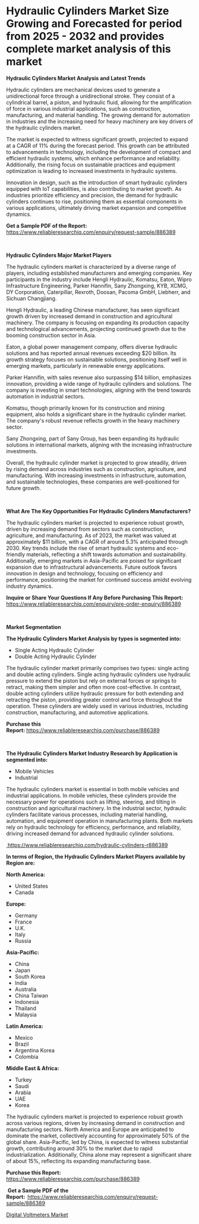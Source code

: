 <p><h1>Hydraulic Cylinders Market Size Growing and Forecasted for period from 2025 - 2032 and provides complete market analysis of this market</h1></p><p><strong>Hydraulic Cylinders Market Analysis and Latest Trends</strong></p>
<p><p>Hydraulic cylinders are mechanical devices used to generate a unidirectional force through a unidirectional stroke. They consist of a cylindrical barrel, a piston, and hydraulic fluid, allowing for the amplification of force in various industrial applications, such as construction, manufacturing, and material handling. The growing demand for automation in industries and the increasing need for heavy machinery are key drivers of the hydraulic cylinders market.</p><p>The market is expected to witness significant growth, projected to expand at a CAGR of 11% during the forecast period. This growth can be attributed to advancements in technology, including the development of compact and efficient hydraulic systems, which enhance performance and reliability. Additionally, the rising focus on sustainable practices and equipment optimization is leading to increased investments in hydraulic systems. </p><p>Innovation in design, such as the introduction of smart hydraulic cylinders equipped with IoT capabilities, is also contributing to market growth. As industries prioritize efficiency and precision, the demand for hydraulic cylinders continues to rise, positioning them as essential components in various applications, ultimately driving market expansion and competitive dynamics.</p></p>
<p><strong>Get a Sample PDF of the Report:&nbsp;</strong> <a href="https://www.reliableresearchiq.com/enquiry/request-sample/886389?utm_campaign=2336&utm_medium=2&utm_source=Github&utm_content=ia&utm_term=10042025&utm_id=hydraulic-cylinders">https://www.reliableresearchiq.com/enquiry/request-sample/886389</a></p>
<p>&nbsp;</p>
<p><strong>Hydraulic Cylinders Major Market Players</strong></p>
<p><p>The hydraulic cylinders market is characterized by a diverse range of players, including established manufacturers and emerging companies. Key participants in the industry include Hengli Hydraulic, Komatsu, Eaton, Wipro Infrastructure Engineering, Parker Hannifin, Sany Zhongxing, KYB, XCMG, DY Corporation, Caterpillar, Rexroth, Doosan, Pacoma GmbH, Liebherr, and Sichuan Changjiang. </p><p>Hengli Hydraulic, a leading Chinese manufacturer, has seen significant growth driven by increased demand in construction and agricultural machinery. The company is focusing on expanding its production capacity and technological advancements, projecting continued growth due to the booming construction sector in Asia.</p><p>Eaton, a global power management company, offers diverse hydraulic solutions and has reported annual revenues exceeding $20 billion. Its growth strategy focuses on sustainable solutions, positioning itself well in emerging markets, particularly in renewable energy applications.</p><p>Parker Hannifin, with sales revenue also surpassing $14 billion, emphasizes innovation, providing a wide range of hydraulic cylinders and solutions. The company is investing in smart technologies, aligning with the trend towards automation in industrial sectors.</p><p>Komatsu, though primarily known for its construction and mining equipment, also holds a significant share in the hydraulic cylinder market. The company's robust revenue reflects growth in the heavy machinery sector.</p><p>Sany Zhongxing, part of Sany Group, has been expanding its hydraulic solutions in international markets, aligning with the increasing infrastructure investments. </p><p>Overall, the hydraulic cylinder market is projected to grow steadily, driven by rising demand across industries such as construction, agriculture, and manufacturing. With increasing investments in infrastructure, automation, and sustainable technologies, these companies are well-positioned for future growth.</p></p>
<p>&nbsp;</p>
<p><strong>What Are The Key Opportunities For Hydraulic Cylinders Manufacturers?</strong></p>
<p><p>The hydraulic cylinders market is projected to experience robust growth, driven by increasing demand from sectors such as construction, agriculture, and manufacturing. As of 2023, the market was valued at approximately $11 billion, with a CAGR of around 5.3% anticipated through 2030. Key trends include the rise of smart hydraulic systems and eco-friendly materials, reflecting a shift towards automation and sustainability. Additionally, emerging markets in Asia-Pacific are poised for significant expansion due to infrastructural advancements. Future outlook favors innovation in design and technology, focusing on efficiency and performance, positioning the market for continued success amidst evolving industry dynamics.</p></p>
<p><strong>Inquire or Share Your Questions If Any Before Purchasing This Report:</strong> <a href="https://www.reliableresearchiq.com/enquiry/pre-order-enquiry/886389?utm_campaign=2336&utm_medium=2&utm_source=Github&utm_content=ia&utm_term=10042025&utm_id=hydraulic-cylinders">https://www.reliableresearchiq.com/enquiry/pre-order-enquiry/886389</a></p>
<p>&nbsp;</p>
<p><strong>Market Segmentation</strong></p>
<p><strong>The Hydraulic Cylinders Market Analysis by types is segmented into:</strong></p>
<p><ul><li>Single Acting Hydraulic Cylinder</li><li>Double Acting Hydraulic Cylinder</li></ul></p>
<p><p>The hydraulic cylinder market primarily comprises two types: single acting and double acting cylinders. Single acting hydraulic cylinders use hydraulic pressure to extend the piston but rely on external forces or springs to retract, making them simpler and often more cost-effective. In contrast, double acting cylinders utilize hydraulic pressure for both extending and retracting the piston, providing greater control and force throughout the operation. These cylinders are widely used in various industries, including construction, manufacturing, and automotive applications.</p></p>
<p><strong>Purchase this Report:&nbsp;</strong><a href="https://www.reliableresearchiq.com/purchase/886389?utm_campaign=2336&utm_medium=2&utm_source=Github&utm_content=ia&utm_term=10042025&utm_id=hydraulic-cylinders">https://www.reliableresearchiq.com/purchase/886389</a></p>
<p>&nbsp;</p>
<p><strong>The Hydraulic Cylinders Market Industry Research by Application is segmented into:</strong></p>
<p><ul><li>Mobile Vehicles</li><li>Industrial</li></ul></p>
<p><p>The hydraulic cylinders market is essential in both mobile vehicles and industrial applications. In mobile vehicles, these cylinders provide the necessary power for operations such as lifting, steering, and tilting in construction and agricultural machinery. In the industrial sector, hydraulic cylinders facilitate various processes, including material handling, automation, and equipment operation in manufacturing plants. Both markets rely on hydraulic technology for efficiency, performance, and reliability, driving increased demand for advanced hydraulic cylinder solutions.</p></p>
<p><a href="https://www.reliableresearchiq.com/hydraulic-cylinders-r886389?utm_campaign=2336&utm_medium=2&utm_source=Github&utm_content=ia&utm_term=10042025&utm_id=hydraulic-cylinders">&nbsp;https://www.reliableresearchiq.com/hydraulic-cylinders-r886389</a></p>
<p><strong>In terms of Region, the Hydraulic Cylinders Market Players available by Region are:</strong></p>
<p>
    <p> <strong> North America: </strong>
        <ul>
            <li>United States</li>
            <li>Canada</li>
        </ul>
        </p> 
    <p> <strong> Europe: </strong>
        <ul>
            <li>Germany</li>
            <li>France</li>
            <li>U.K.</li>
            <li>Italy</li>
            <li>Russia</li>
        </ul>
        </p> 
    <p> <strong> Asia-Pacific: </strong>
        <ul>
            <li>China</li>
            <li>Japan</li>
            <li>South Korea</li>
            <li>India</li>
            <li>Australia</li>
            <li>China Taiwan</li>
            <li>Indonesia</li>
            <li>Thailand</li>
            <li>Malaysia</li>
        </ul>
        </p> 
    <p> <strong> Latin America: </strong>
        <ul>
            <li>Mexico</li>
            <li>Brazil</li>
            <li>Argentina Korea</li>
            <li>Colombia</li>
        </ul>
        </p> 
    <p> <strong> Middle East & Africa: </strong>
        <ul>
            <li>Turkey</li>
            <li>Saudi</li>
            <li>Arabia</li>
            <li>UAE</li>
            <li>Korea</li>
        </ul>
    </p>
    </p>
<p><p>The hydraulic cylinders market is projected to experience robust growth across various regions, driven by increasing demand in construction and manufacturing sectors. North America and Europe are anticipated to dominate the market, collectively accounting for approximately 50% of the global share. Asia-Pacific, led by China, is expected to witness substantial growth, contributing around 30% to the market due to rapid industrialization. Additionally, China alone may represent a significant share of about 15%, reflecting its expanding manufacturing base.</p></p>
<p><strong>Purchase this Report: </strong><a href="https://www.reliableresearchiq.com/purchase/886389?utm_campaign=2336&utm_medium=2&utm_source=Github&utm_content=ia&utm_term=10042025&utm_id=hydraulic-cylinders">https://www.reliableresearchiq.com/purchase/886389</a></p>
<p>&nbsp;<strong>Get a Sample PDF of the Report:&nbsp;&nbsp;</strong><a href="https://www.reliableresearchiq.com/enquiry/request-sample/886389?utm_campaign=2336&utm_medium=2&utm_source=Github&utm_content=ia&utm_term=10042025&utm_id=hydraulic-cylinders">https://www.reliableresearchiq.com/enquiry/request-sample/886389</a></p>
<p><strong></strong></p>
<p><p><a href="https://github.com/cavushjla/Market-Research-Report-List-1/blob/main/digital-voltmeters-market.md?utm_campaign=2336&utm_medium=2&utm_source=Github&utm_content=ia&utm_term=10042025&utm_id=hydraulic-cylinders">Digital Voltmeters Market</a></p></p>